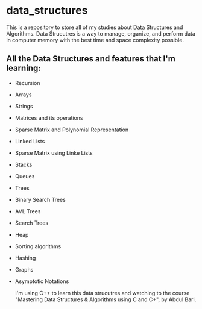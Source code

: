 # data_structures
This is a repository to store all of my studies about Data Structures and Algorithms. Data Strucutres is a way to manage, organize, and perform data in computer memory with the best time and space complexity possible.

## All the Data Structures and features that I'm learning: 
- Recursion
- Arrays
- Strings
- Matrices and its operations
- Sparse Matrix and Polynomial Representation
- Linked Lists
- Sparse Matrix using Linke Lists
- Stacks
- Queues
- Trees
- Binary Search Trees
- AVL Trees
- Search Trees
- Heap
- Sorting algorithms
- Hashing
- Graphs
- Asymptotic Notations

  <span>I'm using C++ to learn this data strucutres and watching to the course "Mastering Data Structures & Algorithms using C and C+", by Abdul Bari.</span>

